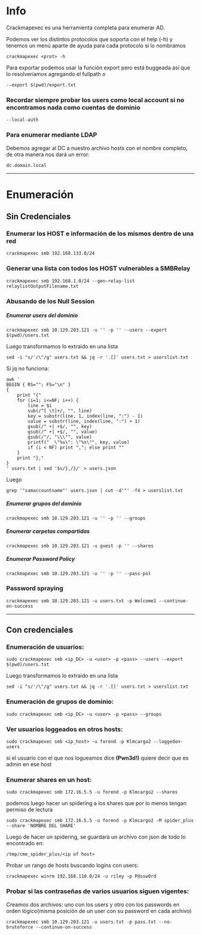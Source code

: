 # Info

Crackmapexec es una herramienta completa para enumerar AD.

Podemos ver los distintos protocolos que soporta con el help (-h) y tenemos un menú aparte de ayuda para cada protocolo si lo nombramos 

    crackmapexec <prot> -h

Para exportar podemos usar la función export pero está buggeada así que lo resolveríamos agregando el fullpath o

    --export $(pwd)/export.txt

### Recordar siempre probar los users como local account si no encontramos nada como cuentas de dominio

    --local-auth

### Para enumerar mediante LDAP

Debemos agregar al DC a nuestro archivo hosts con el nombre completo, de otra manera nos dará un error:

    dc.domain.local

---

# Enumeración

## Sin Credenciales

### Enumerar los HOST e información de los mismos dentro de una red

    crackmapexec smb 192.168.133.0/24

### Generar una lista con todos los HOST vulnerables a SMBRelay

    crackmapexec smb 192.168.1.0/24 --gen-relay-list relaylistOutputFilename.txt

### Abusando de los Null Session

##### Enumerar users del dominio
    crackmapexec smb 10.129.203.121 -u '' -p '' --users --export $(pwd)/users.txt

Luego transformamos lo extraido en una lista

    sed -i "s/'/\"/g" users.txt && jq -r '.[]' users.txt > userslist.txt

Si jq no funciona:

    awk '
    BEGIN { RS=""; FS="\n" }
    {
        print "{"
        for (i=1; i<=NF; i++) {
            line = $i
            sub(/^[ \t]+/, "", line)
            key = substr(line, 1, index(line, ":") - 1)
            value = substr(line, index(line, ":") + 1)
            gsub(/^ +| +$/, "", key)
            gsub(/^ +| +$/, "", value)
            gsub(/"/, "\\\"", value)
            printf("  \"%s\": \"%s\"", key, value)
            if (i < NF) print ","; else print ""
        }
        print "},"
    }
    ' users.txt | sed '$s/},/}/' > users.json

Luego

    grep '"samaccountname"' users.json | cut -d'"' -f4 > userslist.txt

    
##### Enumerar grupos del dominio

    crackmapexec smb 10.129.203.121 -u '' -p '' --groups
##### Enumerar carpetas compartidas
    crackmapexec smb 10.129.203.121 -u guest -p '' --shares
##### Enumerar Password Policy
    crackmapexec smb 10.129.203.121 -u '' -p '' --pass-pol

### Password spraying

    crackmapexec smb 10.129.203.121 -u users.txt -p Welcome1 --continue-on-success


--- 

## Con credenciales
### Enumeración de usuarios:

    sudo crackmapexec smb <ip_DC> -u <user> -p <pass> --users --export $(pwd)/users.txt

Luego transformamos lo extraido en una lista

    sed -i "s/'/\"/g" users.txt && jq -r '.[]' users.txt > userslist.txt

### Enumeración de grupos de dominio:
    sudo crackmapexec smb <ip_DC> -u <user> -p <pass> --groups

### Ver usuarios loggeados en otros hosts:

    sudo crackmapexec smb <ip_host> -u forend -p Klmcargo2 --loggedon-users

si el usuario con el que nos logueamos dice **(Pwn3d!)** quiere decir que es admin en ese host

### Enumerar shares en un host:
    sudo crackmapexec smb 172.16.5.5 -u forend -p Klmcargo2 --shares

podemos luego hacer un spidering a los shares que por lo menos tengan permiso de lectura


    sudo crackmapexec smb 172.16.5.5 -u forend -p Klmcargo2 -M spider_plus --share 'NOMBRE DEL SHARE'


Luego de hacer un spidering, se guardará un archivo con json de todo lo encontrado en:

    /tmp/cme_spider_plus/<ip of host>


Probar un rango de hosts buscando logins con users:

    crackmapexec winrm 192.168.110.0/24 -u riley -p P@ssw0rd

### Probar si las contraseñas de varios usuarios siguen vigentes:
Creamos dos archivos: uno con los users y otro con los passwords en orden lógico(misma posición de un user con su password en cada archivo)

    crackmapexec smb 10.129.203.121 -u users.txt -p pass.txt --no-bruteforce --continue-on-success
